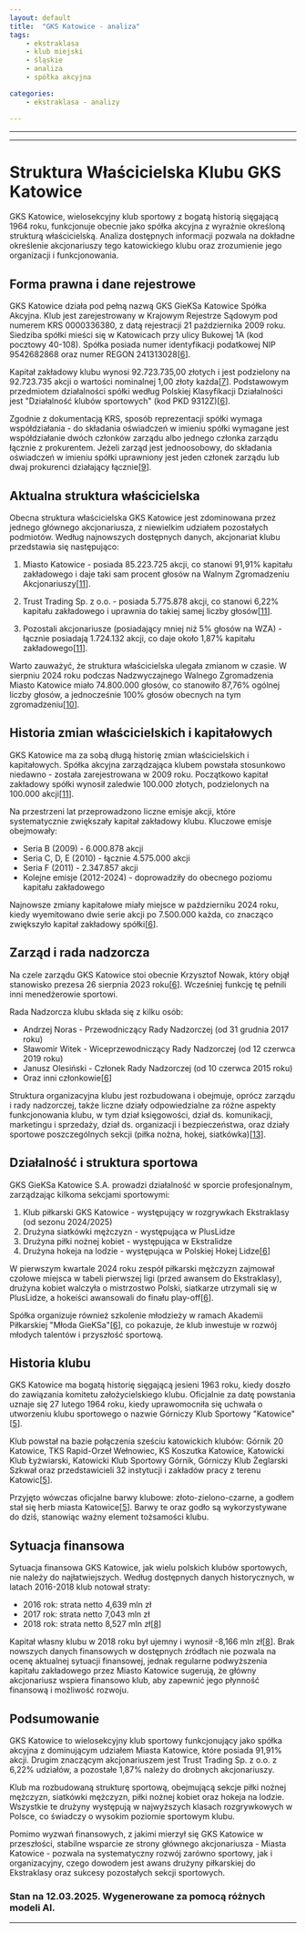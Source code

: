 ```yaml
---
layout: default
title:  "GKS Katowice - analiza"
tags: 
    - ekstraklasa
    - klub miejski
    - śląskie
    - analiza
    - spółka akcyjna

categories:
    - ekstraklasa - analizy

---
```


[1]: https://www.biznesradar.pl/akcjonariat/GKS-GIEKSA-KATOWICE  
[2]: https://pl.wikipedia.org/wiki/GKS_Katowice_(hokej_na_lodzie)  
[3]: https://www.gkskatowice.eu/akcjonariat  
[4]: https://pl.wikipedia.org/wiki/GKS_Katowice_(pi%C5%82ka_no%C5%BCna)  
[5]: https://www.gkskatowice.eu/historia  
[6]: https://www.money.pl/gielda/spolki-gpw/plgks0000016,o_firmie.html  
[7]: https://notowania.pb.pl/instrument/PLGKS0000016/gkskat/informacje-spolka  
[8]: https://biznes.pap.pl/company/261  
[9]: https://rejestr.io/krs/336380/gks-gieksa-katowice  
[10]: https://www.bankier.pl/wiadomosc/GKS-GIEKSA-KATOWICE-S-A-Wykaz-akcjonariuszy-posiadajacych-co-najmniej-5-liczby-glosow-na-Nadzwyczajnym-Walnym-Zgromadzeniu-GKS-GieKSa-Katowice-S-A-w-dniu-19-sierpnia-2024-r-8799016.html  
[11]: https://www.bankier.pl/gielda/notowania/new-connect/GKSKAT/akcjonariat  
[12]: https://www.gkskatowice.eu/dla-akcjonariusza  
[13]: https://bip.gkskatowice.eu/assets/files/struktura_organizacyjna_gks_17_09_2020.pdf  
[14]: https://www.stockwatch.pl/gpw/gkskat,akcjonariat,wycena.aspx  
[15]: https://www.gkskatowice.eu/uploads/assets/files/List%20Prezesa%20+%20Sprawozdanie%20Zarz%C4%85du.pdf  
[16]: https://newconnect.pl/spolka?isin=PLGKS0000016  
[17]: https://www.gkskatowice.eu/ludzie-gieksy  
[18]: https://dziennikzachodni.pl/rafal-musiol-dlaczego-radni-katowic-milcza-po-wywiadzie-prezesa-gks-kto-jest-wlascicielem-miejskich-klubow/ar/c2-17698565  
[19]: https://www.sportmarketing.pl/wywiady/75036/prezes-gks-katowice-mozemy-kiedys-zagrac-w-lidze-mistrzow-wywiad/  
[20]: https://www.gkskatowice.eu/klub-biznesu  
[21]: https://stooq.pl/q/h/?s=gks&o=9  
[22]: https://stooq.pl/q/?s=gks  

---
---

# Struktura Właścicielska Klubu GKS Katowice

GKS Katowice, wielosekcyjny klub sportowy z bogatą historią sięgającą 1964 roku, funkcjonuje obecnie jako spółka akcyjna z wyraźnie określoną strukturą właścicielską. Analiza dostępnych informacji pozwala na dokładne określenie akcjonariuszy tego katowickiego klubu oraz zrozumienie jego organizacji i funkcjonowania.

## Forma prawna i dane rejestrowe

GKS Katowice działa pod pełną nazwą GKS GieKSa Katowice Spółka Akcyjna. Klub jest zarejestrowany w Krajowym Rejestrze Sądowym pod numerem KRS 0000336380, z datą rejestracji 21 października 2009 roku. Siedziba spółki mieści się w Katowicach przy ulicy Bukowej 1A (kod pocztowy 40-108). Spółka posiada numer identyfikacji podatkowej NIP 9542682868 oraz numer REGON 241313028\[[6]\].

Kapitał zakładowy klubu wynosi 92.723.735,00 złotych i jest podzielony na 92.723.735 akcji o wartości nominalnej 1,00 złoty każda\[[7]\]. Podstawowym przedmiotem działalności spółki według Polskiej Klasyfikacji Działalności jest "Działalność klubów sportowych" (kod PKD 9312Z)\[[6]\].

Zgodnie z dokumentacją KRS, sposób reprezentacji spółki wymaga współdziałania - do składania oświadczeń w imieniu spółki wymagane jest współdziałanie dwóch członków zarządu albo jednego członka zarządu łącznie z prokurentem. Jeżeli zarząd jest jednoosobowy, do składania oświadczeń w imieniu spółki uprawniony jest jeden członek zarządu lub dwaj prokurenci działający łącznie\[[9]\].

## Aktualna struktura właścicielska

Obecna struktura właścicielska GKS Katowice jest zdominowana przez jednego głównego akcjonariusza, z niewielkim udziałem pozostałych podmiotów. Według najnowszych dostępnych danych, akcjonariat klubu przedstawia się następująco:

1. Miasto Katowice - posiada 85.223.725 akcji, co stanowi 91,91% kapitału zakładowego i daje taki sam procent głosów na Walnym Zgromadzeniu Akcjonariuszy\[[11]\].

2. Trust Trading Sp. z o.o. - posiada 5.775.878 akcji, co stanowi 6,22% kapitału zakładowego i uprawnia do takiej samej liczby głosów\[[11]\].

3. Pozostali akcjonariusze (posiadający mniej niż 5% głosów na WZA) - łącznie posiadają 1.724.132 akcji, co daje około 1,87% kapitału zakładowego\[[11]\].

Warto zauważyć, że struktura właścicielska ulegała zmianom w czasie. W sierpniu 2024 roku podczas Nadzwyczajnego Walnego Zgromadzenia Miasto Katowice miało 74.800.000 głosów, co stanowiło 87,76% ogólnej liczby głosów, a jednocześnie 100% głosów obecnych na tym zgromadzeniu\[[10]\].

## Historia zmian właścicielskich i kapitałowych

GKS Katowice ma za sobą długą historię zmian właścicielskich i kapitałowych. Spółka akcyjna zarządzająca klubem powstała stosunkowo niedawno - została zarejestrowana w 2009 roku. Początkowo kapitał zakładowy spółki wynosił zaledwie 100.000 złotych, podzielonych na 100.000 akcji\[[11]\].

Na przestrzeni lat przeprowadzono liczne emisje akcji, które systematycznie zwiększały kapitał zakładowy klubu. Kluczowe emisje obejmowały:

- Seria B (2009) - 6.000.878 akcji
- Seria C, D, E (2010) - łącznie 4.575.000 akcji
- Seria F (2011) - 2.347.857 akcji
- Kolejne emisje (2012-2024) - doprowadziły do obecnego poziomu kapitału zakładowego

Najnowsze zmiany kapitałowe miały miejsce w październiku 2024 roku, kiedy wyemitowano dwie serie akcji po 7.500.000 każda, co znacząco zwiększyło kapitał zakładowy spółki\[[6]\].

## Zarząd i rada nadzorcza

Na czele zarządu GKS Katowice stoi obecnie Krzysztof Nowak, który objął stanowisko prezesa 26 sierpnia 2023 roku\[[6]\]. Wcześniej funkcję tę pełnili inni menedżerowie sportowi.

Rada Nadzorcza klubu składa się z kilku osób:
- Andrzej Noras - Przewodniczący Rady Nadzorczej (od 31 grudnia 2017 roku)
- Sławomir Witek - Wiceprzewodniczący Rady Nadzorczej (od 12 czerwca 2019 roku)
- Janusz Olesiński - Członek Rady Nadzorczej (od 10 czerwca 2015 roku)
- Oraz inni członkowie\[[6]\]

Struktura organizacyjna klubu jest rozbudowana i obejmuje, oprócz zarządu i rady nadzorczej, także liczne działy odpowiedzialne za różne aspekty funkcjonowania klubu, w tym dział księgowości, dział ds. komunikacji, marketingu i sprzedaży, dział ds. organizacji i bezpieczeństwa, oraz działy sportowe poszczególnych sekcji (piłka nożna, hokej, siatkówka)\[[13]\].

## Działalność i struktura sportowa

GKS GieKSa Katowice S.A. prowadzi działalność w sporcie profesjonalnym, zarządzając kilkoma sekcjami sportowymi:

1. Klub piłkarski GKS Katowice - występujący w rozgrywkach Ekstraklasy (od sezonu 2024/2025)
2. Drużyna siatkówki mężczyzn - występująca w PlusLidze
3. Drużyna piłki nożnej kobiet - występująca w Ekstralidze
4. Drużyna hokeja na lodzie - występująca w Polskiej Hokej Lidze\[[6]\]

W pierwszym kwartale 2024 roku zespół piłkarski mężczyzn zajmował czołowe miejsca w tabeli pierwszej ligi (przed awansem do Ekstraklasy), drużyna kobiet walczyła o mistrzostwo Polski, siatkarze utrzymali się w PlusLidze, a hokeiści awansowali do finału play-off\[[6]\].

Spółka organizuje również szkolenie młodzieży w ramach Akademii Piłkarskiej "Młoda GieKSa"\[[6]\], co pokazuje, że klub inwestuje w rozwój młodych talentów i przyszłość sportową.

## Historia klubu

GKS Katowice ma bogatą historię sięgającą jesieni 1963 roku, kiedy doszło do zawiązania komitetu założycielskiego klubu. Oficjalnie za datę powstania uznaje się 27 lutego 1964 roku, kiedy uprawomocniła się uchwała o utworzeniu klubu sportowego o nazwie Górniczy Klub Sportowy "Katowice"\[[5]\].

Klub powstał na bazie połączenia sześciu katowickich klubów: Górnik 20 Katowice, TKS Rapid-Orzeł Wełnowiec, KS Koszutka Katowice, Katowicki Klub Łyżwiarski, Katowicki Klub Sportowy Górnik, Górniczy Klub Żeglarski Szkwał oraz przedstawicieli 32 instytucji i zakładów pracy z terenu Katowic\[[5]\].

Przyjęto wówczas oficjalne barwy klubowe: złoto-zielono-czarne, a godłem stał się herb miasta Katowice\[[5]\]. Barwy te oraz godło są wykorzystywane do dziś, stanowiąc ważny element tożsamości klubu.

## Sytuacja finansowa

Sytuacja finansowa GKS Katowice, jak wielu polskich klubów sportowych, nie należy do najłatwiejszych. Według dostępnych danych historycznych, w latach 2016-2018 klub notował straty:
- 2016 rok: strata netto 4,639 mln zł
- 2017 rok: strata netto 7,043 mln zł
- 2018 rok: strata netto 8,527 mln zł\[[8]\]

Kapitał własny klubu w 2018 roku był ujemny i wynosił -8,166 mln zł\[[8]\]. Brak nowszych danych finansowych w dostępnych źródłach nie pozwala na ocenę aktualnej sytuacji finansowej, jednak regularne podwyższenia kapitału zakładowego przez Miasto Katowice sugerują, że główny akcjonariusz wspiera finansowo klub, aby zapewnić jego płynność finansową i możliwość rozwoju.

## Podsumowanie

GKS Katowice to wielosekcyjny klub sportowy funkcjonujący jako spółka akcyjna z dominującym udziałem Miasta Katowice, które posiada 91,91% akcji. Drugim znaczącym akcjonariuszem jest Trust Trading Sp. z o.o. z 6,22% udziałów, a pozostałe 1,87% należy do drobnych akcjonariuszy.

Klub ma rozbudowaną strukturę sportową, obejmującą sekcje piłki nożnej mężczyzn, siatkówki mężczyzn, piłki nożnej kobiet oraz hokeja na lodzie. Wszystkie te drużyny występują w najwyższych klasach rozgrywkowych w Polsce, co świadczy o wysokim poziomie sportowym klubu.

Pomimo wyzwań finansowych, z jakimi mierzył się GKS Katowice w przeszłości, stabilne wsparcie ze strony głównego akcjonariusza - Miasta Katowice - pozwala na systematyczny rozwój zarówno sportowy, jak i organizacyjny, czego dowodem jest awans drużyny piłkarskiej do Ekstraklasy oraz sukcesy pozostałych sekcji sportowych.


### Stan na 12.03.2025. Wygenerowane za pomocą różnych modeli AI.
---